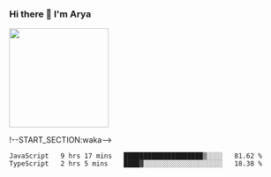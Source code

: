 ### Hi there 👋 I'm Arya 

<!--
**arya-vats/arya-vats** is a ✨ _special_ ✨ repository because its `README.md` (this file) appears on your GitHub profile.

Here are some ideas to get you started:

- 🔭 I’m currently working on ...
- 🌱 I’m currently learning ...
- 👯 I’m looking to collaborate on ...
- 🤔 I’m looking for help with ...
- 💬 Ask me about ...
- 📫 How to reach me: ...
- 😄 Pronouns: ...
- ⚡ Fun fact: ...
--><img height="180em" src="https://github-readme-stats.vercel.app/api?username=Anshuman-dhiman&show_icons=true&hide_border=true&&count_private=true&include_all_commits=true" />
!--START_SECTION:waka-->

```text
JavaScript   9 hrs 17 mins   ████████████████████▒░░░░   81.62 %
TypeScript   2 hrs 5 mins    ████▓░░░░░░░░░░░░░░░░░░░░   18.38 %
```

<!--END_SECTION:waka-->
